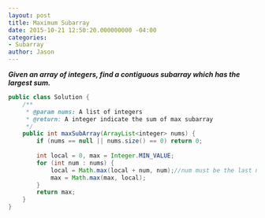 ```yaml
---
layout: post
title: Maximum Subarray
date: 2015-10-21 12:50:20.000000000 -04:00
categories:
- Subarray
author: Jason
---
```

<p><strong><em>Given an array of integers, find a contiguous subarray which has the largest sum.</em></strong></p>

``` java
public class Solution {
    /**
     * @param nums: A list of integers
     * @return: A integer indicate the sum of max subarray
     */ 
    public int maxSubArray(ArrayList<integer> nums) {
        if (nums == null || nums.size() == 0) return 0;
        
        int local = 0, max = Integer.MIN_VALUE;
        for (int num : nums) {
            local = Math.max(local + num, num);//num must be the last number in local
            max = Math.max(max, local);
        }
        return max;
    }
}
```
